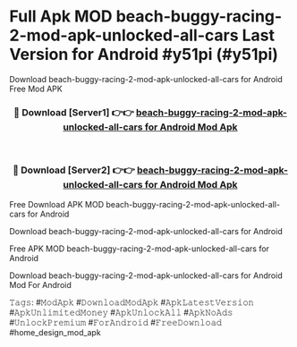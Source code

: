 # Full Apk MOD beach-buggy-racing-2-mod-apk-unlocked-all-cars Last Version for Android #y51pi (#y51pi)
Download beach-buggy-racing-2-mod-apk-unlocked-all-cars for Android Free Mod APK

<div align="center">
<h3>🔴 Download [Server1] 👉👉 <a href="https://app.mediaupload.pro?title=beach-buggy-racing-2-mod-apk-unlocked-all-cars&ref=15F">beach-buggy-racing-2-mod-apk-unlocked-all-cars for Android Mod Apk</a></h3><br>

<h3>🔴 Download [Server2] 👉👉 <a href="https://app.mediaupload.pro?title=beach-buggy-racing-2-mod-apk-unlocked-all-cars&ref=15F">beach-buggy-racing-2-mod-apk-unlocked-all-cars for Android Mod Apk</a></h3>
</div>


Free Download APK MOD beach-buggy-racing-2-mod-apk-unlocked-all-cars for Android

Download beach-buggy-racing-2-mod-apk-unlocked-all-cars for Android 

Free APK MOD beach-buggy-racing-2-mod-apk-unlocked-all-cars for Android 

Download beach-buggy-racing-2-mod-apk-unlocked-all-cars for Android Mod For Android

𝚃𝚊𝚐𝚜: #𝙼𝚘𝚍𝙰𝚙𝚔 #𝙳𝚘𝚠𝚗𝚕𝚘𝚊𝚍𝙼𝚘𝚍𝙰𝚙𝚔 #𝙰𝚙𝚔𝙻𝚊𝚝𝚎𝚜𝚝𝚅𝚎𝚛𝚜𝚒𝚘𝚗 #𝙰𝚙𝚔𝚄𝚗𝚕𝚒𝚖𝚒𝚝𝚎𝚍𝙼𝚘𝚗𝚎𝚢 #𝙰𝚙𝚔𝚄𝚗𝚕𝚘𝚌𝚔𝙰𝚕𝚕 #𝙰𝚙𝚔𝙽𝚘𝙰𝚍𝚜 #𝚄𝚗𝚕𝚘𝚌𝚔𝙿𝚛𝚎𝚖𝚒𝚞𝚖 #𝙵𝚘𝚛𝙰𝚗𝚍𝚛𝚘𝚒𝚍 #𝙵𝚛𝚎𝚎𝙳𝚘𝚠𝚗𝚕𝚘𝚊𝚍 #home_design_mod_apk
